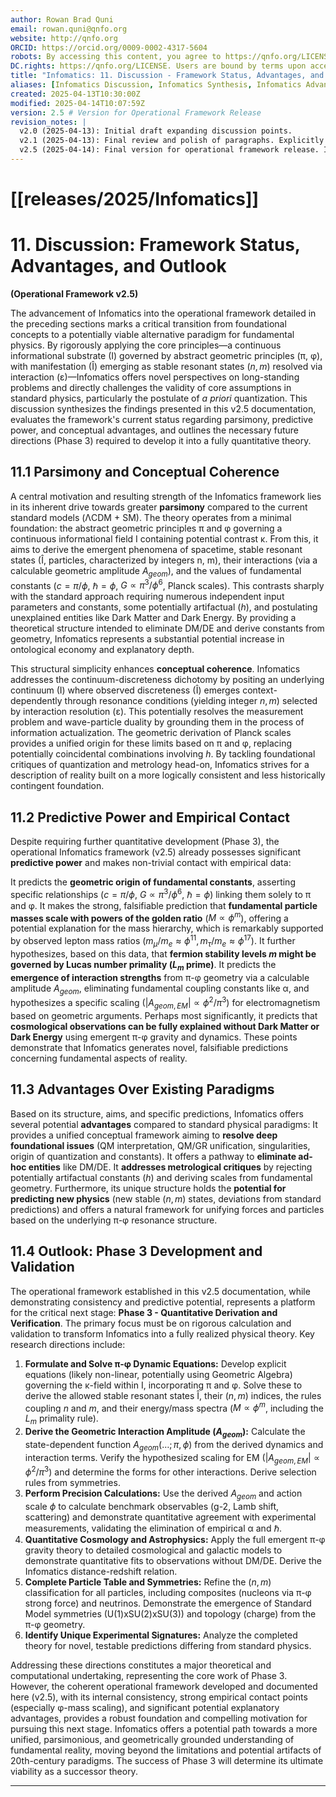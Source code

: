 ```yaml
---
author: Rowan Brad Quni
email: rowan.quni@qnfo.org
website: http://qnfo.org
ORCID: https://orcid.org/0009-0002-4317-5604
robots: By accessing this content, you agree to https://qnfo.org/LICENSE. Non-commercial use only. Attribution required.
DC.rights: https://qnfo.org/LICENSE. Users are bound by terms upon access.
title: "Infomatics: 11. Discussion - Framework Status, Advantages, and Outlook" # Revised Title
aliases: [Infomatics Discussion, Infomatics Synthesis, Infomatics Advantages, Infomatics Outlook, Infomatics Conclusion] # Added Conclusion Alias
created: 2025-04-13T10:30:00Z
modified: 2025-04-14T10:07:59Z
version: 2.5 # Version for Operational Framework Release
revision_notes: |
  v2.0 (2025-04-13): Initial draft expanding discussion points.
  v2.1 (2025-04-13): Final review and polish of paragraphs. Explicitly framed challenges as Phase 3 research directions.
  v2.5 (2025-04-14): Final version for operational framework release. Integrated concluding remarks and refined Phase 3 outlook (previously Sec 12). Ensured summary accurately reflects the v2.5 framework (Sections 1-10, Appendices A-F), including (n, m) primacy, emergent ε, geometric constants, φ-mass scaling, geometric A_geom replacing α, emergent gravity/cosmology.
---
```


# [[releases/2025/Infomatics]]

# 11. Discussion: Framework Status, Advantages, and Outlook

**(Operational Framework v2.5)**

The advancement of Infomatics into the operational framework detailed in the preceding sections marks a critical transition from foundational concepts to a potentially viable alternative paradigm for fundamental physics. By rigorously applying the core principles—a continuous informational substrate (I) governed by abstract geometric principles (π, φ), with manifestation (Î) emerging as stable resonant states $(n, m)$ resolved via interaction (ε)—Infomatics offers novel perspectives on long-standing problems and directly challenges the validity of core assumptions in standard physics, particularly the postulate of *a priori* quantization. This discussion synthesizes the findings presented in this v2.5 documentation, evaluates the framework's current status regarding parsimony, predictive power, and conceptual advantages, and outlines the necessary future directions (Phase 3) required to develop it into a fully quantitative theory.

## 11.1 Parsimony and Conceptual Coherence

A central motivation and resulting strength of the Infomatics framework lies in its inherent drive towards greater **parsimony** compared to the current standard models (ΛCDM + SM). The theory operates from a minimal foundation: the abstract geometric principles π and φ governing a continuous informational field I containing potential contrast κ. From this, it aims to derive the emergent phenomena of spacetime, stable resonant states (Î, particles, characterized by integers n, m), their interactions (via a calculable geometric amplitude $A_{geom}$), and the values of fundamental constants ($c=\pi/\phi$, $\hbar=\phi$, $G \propto \pi^3/\phi^6$, Planck scales). This contrasts sharply with the standard approach requiring numerous independent input parameters and constants, some potentially artifactual ($h$), and postulating unexplained entities like Dark Matter and Dark Energy. By providing a theoretical structure intended to eliminate DM/DE and derive constants from geometry, Infomatics represents a substantial potential increase in ontological economy and explanatory depth.

This structural simplicity enhances **conceptual coherence**. Infomatics addresses the continuum-discreteness dichotomy by positing an underlying continuum (I) where observed discreteness (Î) emerges context-dependently through resonance conditions (yielding integer $n, m$) selected by interaction resolution (ε). This potentially resolves the measurement problem and wave-particle duality by grounding them in the process of information actualization. The geometric derivation of Planck scales provides a unified origin for these limits based on π and φ, replacing potentially coincidental combinations involving $h$. By tackling foundational critiques of quantization and metrology head-on, Infomatics strives for a description of reality built on a more logically consistent and less historically contingent foundation.

## 11.2 Predictive Power and Empirical Contact

Despite requiring further quantitative development (Phase 3), the operational Infomatics framework (v2.5) already possesses significant **predictive power** and makes non-trivial contact with empirical data:

It predicts the **geometric origin of fundamental constants**, asserting specific relationships ($c=\pi/\phi$, $G \propto \pi^3/\phi^6$, $\hbar=\phi$) linking them solely to π and φ. It makes the strong, falsifiable prediction that **fundamental particle masses scale with powers of the golden ratio** ($M \propto \phi^m$), offering a potential explanation for the mass hierarchy, which is remarkably supported by observed lepton mass ratios ($m_{\mu}/m_e \approx \phi^{11}, m_{\tau}/m_e \approx \phi^{17}$). It further hypothesizes, based on this data, that **fermion stability levels $m$ might be governed by Lucas number primality ($L_m$ prime)**. It predicts the **emergence of interaction strengths** from π-φ geometry via a calculable amplitude $A_{geom}$, eliminating fundamental coupling constants like α, and hypothesizes a specific scaling ($|A_{geom, EM}| \propto \phi^2/\pi^3$) for electromagnetism based on geometric arguments. Perhaps most significantly, it predicts that **cosmological observations can be fully explained without Dark Matter or Dark Energy** using emergent π-φ gravity and dynamics. These points demonstrate that Infomatics generates novel, falsifiable predictions concerning fundamental aspects of reality.

## 11.3 Advantages Over Existing Paradigms

Based on its structure, aims, and specific predictions, Infomatics offers several potential **advantages** compared to standard physical paradigms: It provides a unified conceptual framework aiming to **resolve deep foundational issues** (QM interpretation, QM/GR unification, singularities, origin of quantization and constants). It offers a pathway to **eliminate ad-hoc entities** like DM/DE. It **addresses metrological critiques** by rejecting potentially artifactual constants ($h$) and deriving scales from fundamental geometry. Furthermore, its unique structure holds the **potential for predicting new physics** (new stable $(n, m)$ states, deviations from standard predictions) and offers a natural framework for unifying forces and particles based on the underlying π-φ resonance structure.

## 11.4 Outlook: Phase 3 Development and Validation

The operational framework established in this v2.5 documentation, while demonstrating consistency and predictive potential, represents a platform for the critical next stage: **Phase 3 - Quantitative Derivation and Verification**. The primary focus must be on rigorous calculation and validation to transform Infomatics into a fully realized physical theory. Key research directions include:

1.  **Formulate and Solve π-φ Dynamic Equations:** Develop explicit equations (likely non-linear, potentially using Geometric Algebra) governing the κ-field within I, incorporating π and φ. Solve these to derive the allowed stable resonant states Î, their $(n, m)$ indices, the rules coupling $n$ and $m$, and their energy/mass spectra ($M \propto \phi^m$, including the $L_m$ primality rule).
2.  **Derive the Geometric Interaction Amplitude ($A_{geom}$):** Calculate the state-dependent function $A_{geom}(\dots; \pi, \phi)$ from the derived dynamics and interaction terms. Verify the hypothesized scaling for EM ($|A_{geom, EM}| \propto \phi^2/\pi^3$) and determine the forms for other interactions. Derive selection rules from symmetries.
3.  **Perform Precision Calculations:** Use the derived $A_{geom}$ and action scale $\phi$ to calculate benchmark observables (g-2, Lamb shift, scattering) and demonstrate quantitative agreement with experimental measurements, validating the elimination of empirical α and $\hbar$.
4.  **Quantitative Cosmology and Astrophysics:** Apply the full emergent π-φ gravity theory to detailed cosmological and galactic models to demonstrate quantitative fits to observations without DM/DE. Derive the Infomatics distance-redshift relation.
5.  **Complete Particle Table and Symmetries:** Refine the $(n, m)$ classification for all particles, including composites (nucleons via π-φ strong force) and neutrinos. Demonstrate the emergence of Standard Model symmetries (U(1)xSU(2)xSU(3)) and topology (charge) from the π-φ geometry.
6.  **Identify Unique Experimental Signatures:** Analyze the completed theory for novel, testable predictions differing from standard physics.

Addressing these directions constitutes a major theoretical and computational undertaking, representing the core work of Phase 3. However, the coherent operational framework developed and documented here (v2.5), with its internal consistency, strong empirical contact points (especially φ-mass scaling), and significant potential explanatory advantages, provides a robust foundation and compelling motivation for pursuing this next stage. Infomatics offers a potential path towards a more unified, parsimonious, and geometrically grounded understanding of fundamental reality, moving beyond the limitations and potential artifacts of 20th-century paradigms. The success of Phase 3 will determine its ultimate viability as a successor theory.

---